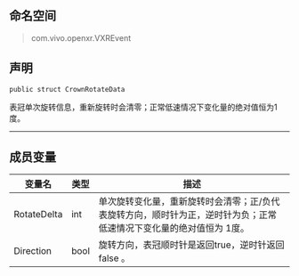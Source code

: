 ## 命名空间
>com.vivo.openxr.VXREvent

## 声明
```CSharp
public struct CrownRotateData
```

表冠单次旋转信息，重新旋转时会清零；正常低速情况下变化量的绝对值恒为1度。

---------------------

## 成员变量
变量名 | 类型| 描述
------ | ------ | ------
 RotateDelta  | int | 单次旋转变化量，重新旋转时会清零；正/负代表旋转方向，顺时针为正，逆时针为负；正常低速情况下变化量的绝对值恒为 1度。
 Direction  | bool | 旋转方向，表冠顺时针是返回true，逆时针返回 false 。
